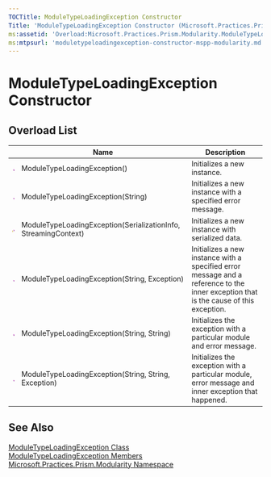 ```yaml
---
TOCTitle: ModuleTypeLoadingException Constructor
Title: 'ModuleTypeLoadingException Constructor (Microsoft.Practices.Prism.Modularity)'
ms:assetid: 'Overload:Microsoft.Practices.Prism.Modularity.ModuleTypeLoadingException.\#ctor'
ms:mtpsurl: 'moduletypeloadingexception-constructor-mspp-modularity.md'
---
```



# ModuleTypeLoadingException Constructor

## Overload List

<table>
<thead>
<tr class="header">
<th> </th>
<th>Name</th>
<th>Description</th>
</tr>
</thead>
<tbody>
<tr class="odd">
<td><img src="/patterns-practices/reference/images/public-method.gif" alt="Public method"/></td>
<td>ModuleTypeLoadingException()</td>
<td><div class="summary">
Initializes a new instance.
</div></td>
</tr>
<tr class="even">
<td><img src="/patterns-practices/reference/images/public-method.gif" alt="Public method"/></td>
<td>ModuleTypeLoadingException(String)</td>
<td><div class="summary">
Initializes a new instance with a specified error message.
</div></td>
</tr>
<tr class="odd">
<td><img src="/patterns-practices/reference/images/protmethod.gif" alt="Protected method"/></td>
<td>ModuleTypeLoadingException(SerializationInfo, StreamingContext)</td>
<td><div class="summary">
Initializes a new instance with serialized data.
</div></td>
</tr>
<tr class="even">
<td><img src="/patterns-practices/reference/images/public-method.gif" alt="Public method"/></td>
<td>ModuleTypeLoadingException(String, Exception)</td>
<td><div class="summary">
Initializes a new instance with a specified error message and a reference to the inner exception that is the cause of this exception.
</div></td>
</tr>
<tr class="odd">
<td><img src="/patterns-practices/reference/images/public-method.gif" alt="Public method"/></td>
<td>ModuleTypeLoadingException(String, String)</td>
<td><div class="summary">
Initializes the exception with a particular module and error message.
</div></td>
</tr>
<tr class="even">
<td><img src="/patterns-practices/reference/images/public-method.gif" alt="Public method"/></td>
<td>ModuleTypeLoadingException(String, String, Exception)</td>
<td><div class="summary">
Initializes the exception with a particular module, error message and inner exception that happened.
</div></td>
</tr>
</tbody>
</table>

## See Also

[ModuleTypeLoadingException Class](/patterns-practices/reference/moduletypeloadingexception-class-mspp-modularity)  
[ModuleTypeLoadingException Members](/patterns-practices/reference/moduletypeloadingexception-members-mspp-modularity)  
[Microsoft.Practices.Prism.Modularity Namespace](/patterns-practices/reference/mspp-modularity-namespace)  